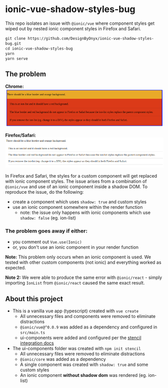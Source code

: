 # ionic-vue-shadow-styles-bug

This repo isolates an issue with `@ionic/vue` where component styles get wiped out by nested ionic component styles in Firefox and Safari.

```
git clone https://github.com/DesignByOnyx/ionic-vue-shadow-styles-bug.git
cd ionic-vue-shadow-styles-bug
yarn
yarn serve
```

## The problem

**Chrome:**
![chrome](./screenshots/chrome.png)

**Firefox/Safari:**
![firefox](./screenshots/firefox.png)

In Firefox and Safari, the styles for a custom component will get replaced with ionic component styles. The issue arises from a combination of `@ionic/vue` and use of an ionic component inside a shadow DOM. To reproduce the issue, do the following:

- create a component which uses `shadow: true` and custom styles
- use an ionic component somewhere within the render function
  - note: the issue only happens with ionic components which use `shadow: false` (eg. ion-list)

### The problem goes away if either:

- you comment out `Vue.use(Ionic)`
- or, you don't use an ionic component in your render function

**Note:** This problem only occurs when an ionic component is used. We tested with other custom components (not ionic) and everything worked as expected.

**Note 2:** We were able to produce the same error with `@ionic/react` - simply importing `IonList` from `@ionic/react` caused the same exact result.

## About this project

- This is a vanilla vue app (typescript) created with `vue create`
  - All unnecessary files and components were removed to eliminate distractions
  - `@ionic/vue@^0.0.9` was added as a dependency and configured in `src/main.ts`
  - ui-components were added and configured per the [stencil integration docs](https://stenciljs.com/docs/vue)
- The ui-components folder was created with `npm init stencil`
  - All unnecessary files were removed to eliminate distractions
  - `@ionic/core` was added as a dependency
  - A single component was created with `shadow: true` and some custom styles
  - An ionic component **without shadow dom** was rendered (eg. ion-list)
